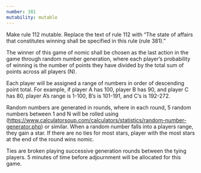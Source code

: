 ```yaml
---
number: 381
mutability: mutable
---
```


Make rule 112 mutable. Replace the text of rule 112 with “The state of affairs that constitutes winning shall
be specified in this rule (rule 381).”

The winner of this game of nomic shall be chosen as the last action in the game through random number generation,
where each player’s probability of winning is the number of points they have divided by the total sum of points across
all players (N). 

Each player will be assigned a range of numbers in order of descending point total. For example, if player A has 100, player
B has 90, and player C has 80, player A’s range is 1-100, B’s is 101-191, and C’s is 192-272.

Random numbers are generated in rounds, where in each round, 5 random numbers between 1 and N will be rolled using
(https://www.calculatorsoup.com/calculators/statistics/random-number-generator.php) or similar. When a random number falls
into a players range, they gain a star. If there are no ties for most stars, player with the most stars at the end of the round wins nomic.

Ties are broken playing successive generation rounds between the tying players.
5 minutes of time before adjournment will be allocated for this game.
